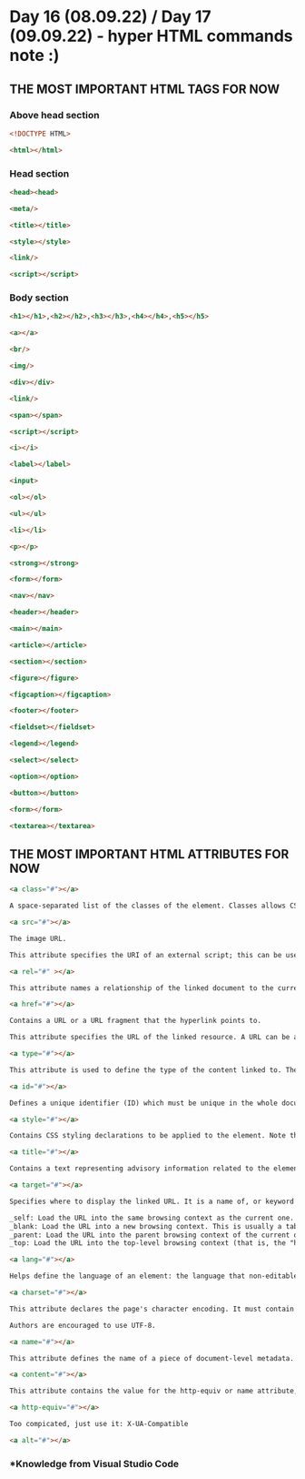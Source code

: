 # Day 16 (08.09.22) / Day 17 (09.09.22) - hyper HTML commands note :)

## THE MOST IMPORTANT HTML TAGS FOR NOW 

### Above head section
```HTML
<!DOCTYPE HTML>
```

```HTML
<html></html>
```

### Head section
```HTML
<head><head>
```

```HTML
<meta/>
```

```HTML
<title></title>
```

```HTML
<style></style>
```

```HTML
<link/>
```

```HTML
<script></script>
```
### Body section

```HTML
<h1></h1>,<h2></h2>,<h3></h3>,<h4></h4>,<h5></h5>
```

```HTML
<a></a>
```

```HTML
<br/>
```

```HTML
<img/>
```

```HTML
<div></div>
```

```HTML
<link/>
```

```HTML
<span></span>
```

```HTML
<script></script>
```

```HTML
<i></i>
```

```HTML
<label></label>
```

```HTML
<input>
```

```HTML
<ol></ol>
```

```HTML
<ul></ul>
```

```HTML
<li></li>
```

```HTML
<p></p>
```

```HTML
<strong></strong>
```

```HTML
<form></form>
```

```HTML
<nav></nav>
```

```HTML
<header></header>
```

```HTML
<main></main>
```

```HTML
<article></article>
```

```HTML
<section></section>
```

```HTML
<figure></figure>
```

```HTML
<figcaption></figcaption>
```

```HTML
<footer></footer>
```

```HTML
<fieldset></fieldset>
```

```HTML
<legend></legend>
```

```HTML
<select></select>
```

```HTML
<option></option>
```

```HTML
<button></button>
```

```HTML
<form></form>
```

```HTML
<textarea></textarea>
```

## THE MOST IMPORTANT HTML ATTRIBUTES FOR NOW

```HTML
<a class="#"></a>

A space-separated list of the classes of the element. Classes allows CSS and JavaScript to select and access specific elements via the class selectors or functions like the method Document.getElementsByClassName().
```
```HTML
<a src="#"></a>

The image URL. 

This attribute specifies the URI of an external script; this can be used as an alternative to embedding a script directly within a document.
```
```HTML
<a rel="#" ></a>

This attribute names a relationship of the linked document to the current document. The attribute must be a space-separated list of the link types values.
```
```HTML
<a href="#"></a>

Contains a URL or a URL fragment that the hyperlink points to.

This attribute specifies the URL of the linked resource. A URL can be absolute or relative.
```
```HTML
<a type="#"></a>

This attribute is used to define the type of the content linked to. The value of the attribute should be a MIME type such as text/html, text/css, and so on. The common use of this attribute is to define the type of stylesheet being referenced (such as text/css), but given that CSS is the only stylesheet language used on the web, not only is it possible to omit the type attribute, but is actually now recommended practice. It is also used on rel="preload" link types, to make sure the browser only downloads file types that it supports.
```
```HTML
<a id="#"></a>

Defines a unique identifier (ID) which must be unique in the whole document. Its purpose is to identify the element when linking (using a fragment identifier), scripting, or styling (with CSS).
```
```HTML
<a style="#"></a>

Contains CSS styling declarations to be applied to the element. Note that it is recommended for styles to be defined in a separate file or files. This attribute and the <style> element have mainly the purpose of allowing for quick styling, for example for testing purposes.
```
```HTML
<a title="#"></a>

Contains a text representing advisory information related to the element it belongs to. Such information can typically, but not necessarily, be presented to the user as a tooltip.

```
```HTML
<a target="#"></a>

Specifies where to display the linked URL. It is a name of, or keyword for, a browsing context: a tab, window, or <iframe>. The following keywords have special meanings:

_self: Load the URL into the same browsing context as the current one. This is the default behavior.
_blank: Load the URL into a new browsing context. This is usually a tab, but users can configure browsers to use new windows instead.
_parent: Load the URL into the parent browsing context of the current one. If there is no parent, this behaves the same way as _self.
_top: Load the URL into the top-level browsing context (that is, the "highest" browsing context that is an ancestor of the current one, and has no parent). If there is no parent, this behaves the same way as _self.

```
```HTML
<a lang="#"></a>

Helps define the language of an element: the language that non-editable elements are in, or the language that editable elements should be written in by the user.
```
```HTML
<a charset="#"></a>

This attribute declares the page's character encoding. It must contain a standard IANA MIME name for character encodings. Although the standard doesn't request a specific encoding, it suggests:

Authors are encouraged to use UTF-8.
```
```HTML
<a name="#"></a>

This attribute defines the name of a piece of document-level metadata. It should not be set if one of the attributes itemprop, http-equiv or charset is also set.
```
```HTML
<a content="#"></a>

This attribute contains the value for the http-equiv or name attribute, depending on which is used.
```
```HTML
<a http-equiv="#"></a>

Too compicated, just use it: X-UA-Compatible
```
```HTML
<a alt="#"></a>
```

### *Knowledge from Visual Studio Code 